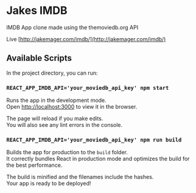 # Jakes IMDB

IMDB App clone made using the themoviedb.org API

Live [http://jakemager.com/imdb/](http://jakemager.com/imdb/)

## Available Scripts

In the project directory, you can run:

### `REACT_APP_IMDB_API='your_moviedb_api_key' npm start`

Runs the app in the development mode.<br>
Open [http://localhost:3000](http://localhost:3000) to view it in the browser.

The page will reload if you make edits.<br>
You will also see any lint errors in the console.

### `REACT_APP_IMDB_API='your_moviedb_api_key' npm run build`

Builds the app for production to the `build` folder.<br>
It correctly bundles React in production mode and optimizes the build for the best performance.

The build is minified and the filenames include the hashes.<br>
Your app is ready to be deployed!
